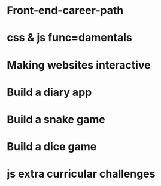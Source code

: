 # Front-end-career-path
# css & js func=damentals
# Making websites interactive
# Build a diary app
# Build a snake game
# Build a dice game
# js extra curricular challenges